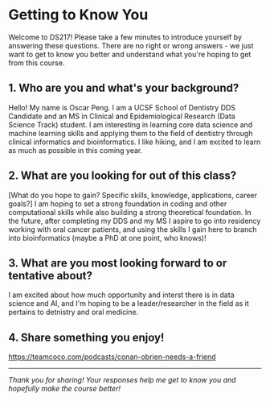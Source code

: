 # Getting to Know You

Welcome to DS217! Please take a few minutes to introduce yourself by answering these questions. There are no right or wrong answers - we just want to get to know you better and understand what you're hoping to get from this course.

## 1. Who are you and what's your background?
Hello! My name is Oscar Peng. I am a UCSF School of Dentistry DDS Candidate and an MS in Clinical and Epidemiological Research (Data Science Track) student. I am interesting in learning core data science and machine learning skills and applying them to the field of dentistry through clinical informatics and bioinformatics. I like hiking, and I am excited to learn as much as possible in this coming year.

## 2. What are you looking for out of this class?
[What do you hope to gain? Specific skills, knowledge, applications, career goals?]
I am hoping to set a strong foundation in coding and other computational skills while also building a strong theoretical foundation. In the future, after completing my DDS and my MS I aspire to go into residency working with oral cancer patients, and using the skills I gain here to branch into bioinformatics (maybe a PhD at one point, who knows)!

## 3. What are you most looking forward to or tentative about?
I am excited about how much opportunity and interst there is in data science and AI, and I'm hoping to be a leader/researcher in the field as it pertains to detnistry and oral medicine.

## 4. Share something you enjoy!
https://teamcoco.com/podcasts/conan-obrien-needs-a-friend

---

*Thank you for sharing! Your responses help me get to know you and hopefully make the course better!*